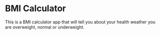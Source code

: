 # BMI Calculator

This is a BMI calculator app that will tell you about your health weather you are overweight, normal or underweight.
